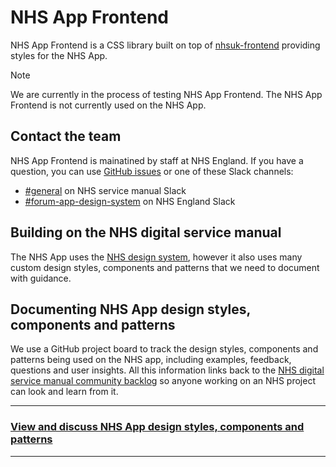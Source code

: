 # NHS App Frontend

NHS App Frontend is a CSS library built on top of [nhsuk-frontend](https://github.com/nhsuk/nhsuk-frontend) providing styles for the NHS App.

> [!NOTE]
> We are currently in the process of testing NHS App Frontend. The NHS App Frontend is not currently used on the NHS App.

## Contact the team

NHS App Frontend is mainatined by staff at NHS England. If you have a question, you can use [GitHub issues](https://github.com/nhsuk/nhsapp-frontend/issues) or one of these Slack channels:

- [#general](https://nhs-service-manual.slack.com/archives/CDJ29AQCD) on NHS service manual Slack
- [#forum-app-design-system](https://nhsdigitalcorporate.enterprise.slack.com/archives/C06GY1LRP19) on NHS England Slack

## Building on the NHS digital service manual

The NHS App uses the [NHS design system](https://service-manual.nhs.uk/design-system), however it also uses many custom design styles, components and patterns that we need to document with guidance.

## Documenting NHS App design styles, components and patterns

We use a GitHub project board to track the design styles, components and patterns being used on the NHS app, including examples, feedback, questions and user insights. All this information links back to the [NHS digital service manual community backlog](https://github.com/nhsuk/nhsuk-service-manual-community-backlog/projects/1) so anyone working on an NHS project can look and learn from it.

---

### **[View and discuss NHS App design styles, components and patterns](https://github.com/orgs/nhsuk/projects/8/views/1)**

---
